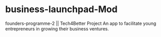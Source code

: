 # business-launchpad-Mod
founders-programme-2 || Tech4Better Project
An app to facilitate young entrepreneurs in growing their business ventures.
